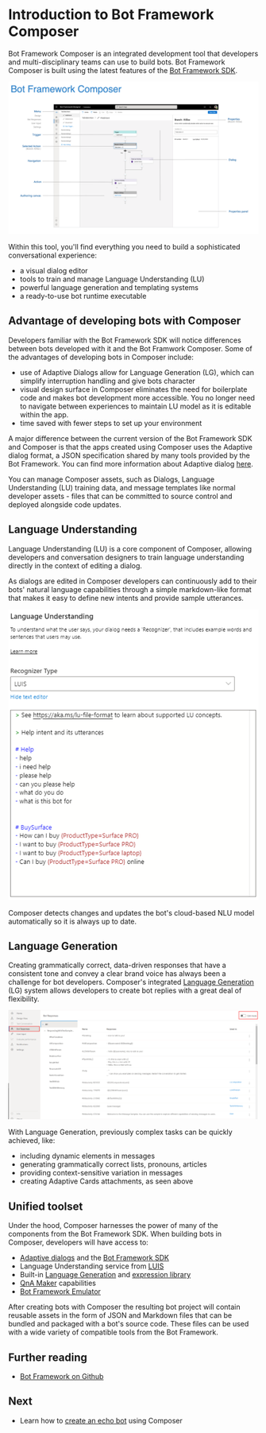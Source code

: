 # Introduction to Bot Framework Composer
Bot Framework Composer is an integrated development tool that developers and multi-disciplinary teams can use to build bots. Bot Framework Composer is built using the latest features of the [Bot Framework SDK](https://github.com/microsoft/botframework-sdk).

![BF Composer](./media/introduction/composer-overview.png)

 Within this tool, you'll find everything you need to build a sophisticated conversational experience:
* a visual dialog editor 
* tools to train and manage Language Understanding (LU)
* powerful language generation and templating systems
* a ready-to-use bot runtime executable 

## Advantage of developing bots with Composer
Developers familiar with the Bot Framework SDK will notice differences between bots developed with it and the Bot Framwork Composer. Some of the advantages of developing bots in Composer include:
- use of Adaptive Dialogs allow for Language Generation (LG), which can simplify interruption handling and give bots character
- visual design surface in Composer eliminates the need for boilerplate code and makes bot development more accessible. You no longer need to navigate between experiences to maintain LU model as it is editable within the app.
- time saved with fewer steps to set up your environment

A major difference between the current version of the Bot Framework SDK and Composer is that the apps created using Composer uses the Adaptive dialog format, a JSON specification shared by many tools provided by the Bot Framework. You can find more information about Adaptive dialog [here](https://github.com/microsoft/BotBuilder-Samples/tree/master/experimental/adaptive-dialog).

You can manage Composer assets, such as Dialogs, Language Understanding (LU) training data, and message templates like normal developer assets - files that can be committed to source control and deployed alongside code updates.

## Language Understanding

Language Understanding (LU) is a core component of Composer, allowing developers and conversation designers to train language understanding directly in the context of editing a dialog.  

As dialogs are edited in Composer developers can continuously add to their bots' natural language capabilities through a simple markdown-like format that makes it easy to define new intents and provide sample utterances.

![BF Composer NLU](./media/introduction/intro-nlu.png)

 Composer detects changes and updates the bot's cloud-based NLU model automatically so it is always up to date.

## Language Generation

Creating grammatically correct, data-driven responses that have a consistent tone and convey a clear brand voice has always been a challenge for bot developers. Composer's integrated [Language Generation](https://github.com/microsoft/BotBuilder-Samples/tree/master/experimental/language-generation) (LG) system allows developers to create bot replies with a great deal of flexibility.

![BF Composer LG](.//media/language_generation/bot_responses.png)

With Language Generation, previously complex tasks can be quickly achieved, like:
* including dynamic elements in messages
* generating grammatically correct lists, pronouns, articles
* providing context-sensitive variation in messages
* creating Adaptive Cards attachments, as seen above

## Unified toolset

Under the hood, Composer harnesses the power of many of the components from the Bot Framework SDK. When building bots in Composer, developers will have access to:

* [Adaptive dialogs](https://github.com/microsoft/BotBuilder-Samples/tree/master/experimental/adaptive-dialog) and the [Bot Framework SDK](https://github.com/microsoft/botframework-sdk)
* Language Understanding service from [LUIS](https://www.luis.ai/home)
* Built-in [Language Generation](https://github.com/microsoft/BotBuilder-Samples/tree/master/experimental/language-generation) and [expression library](https://github.com/microsoft/BotBuilder-Samples/tree/master/experimental/common-expression-language)
* [QnA Maker](https://www.qnamaker.ai/) capabilities
* [Bot Framework Emulator](https://github.com/microsoft/BotFramework-Emulator)

After creating bots with Composer the resulting bot project will contain reusable assets in the form of JSON and Markdown files that can be bundled and packaged with a bot's source code. These files can be used with a wide variety of compatible tools from the Bot Framework.

## Further reading

* [Bot Framework on Github](https://github.com/microsoft/botframework)

## Next

* Learn how to [create an echo bot](./tutorial-create-echobot.md) using Composer
